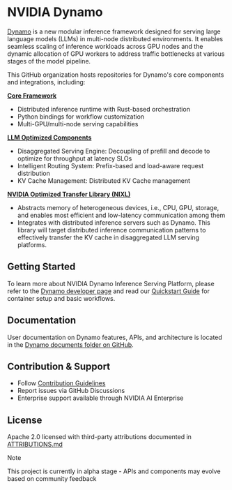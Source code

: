 <!--
SPDX-FileCopyrightText: Copyright (c) 2024-2025 NVIDIA CORPORATION & AFFILIATES. All rights reserved.
SPDX-License-Identifier: Apache-2.0
-->

# NVIDIA Dynamo

[Dynamo](https://github.com/ai-dynamo/dynamo) is a new modular inference framework designed for serving large language models (LLMs) in multi-node distributed environments. It enables seamless scaling of inference workloads across GPU nodes and the dynamic allocation of GPU workers to address traffic bottlenecks at various stages of the model pipeline.

This GitHub organization hosts repositories for Dynamo's core components and integrations, including:

**[Core Framework](https://github.com/ai-dynamo/dynamo/tree/main/lib/runtime)**

- Distributed inference runtime with Rust-based orchestration
- Python bindings for workflow customization
- Multi-GPU/multi-node serving capabilities

**[LLM Optimized Components](https://github.com/ai-dynamo/dynamo/tree/main/lib/llm)**

- Disaggregated Serving Engine: Decoupling of prefill and decode to optimize for throughput at latency SLOs
- Intelligent Routing System: Prefix-based and load-aware request distribution
- KV Cache Management: Distributed KV Cache management

**[NVIDIA Optimized Transfer Library (NIXL)](https://github.com/ai-dynamo/nixl)**

- Abstracts memory of heterogeneous devices, i.e., CPU, GPU, storage, and enables most efficient and low-latency communication among them
- Integrates with distributed inference servers such as Dynamo. This library will target distributed inference communication patterns to effectively transfer the KV cache in disaggregated LLM serving platforms.

## Getting Started

To learn more about NVIDIA Dynamo Inference Serving Platform, please refer to the [Dynamo developer page](https://developer.nvidia.com/dynamo) and read our [Quickstart Guide](https://github.com/ai-dynamo/dynamo/blob/main/README.md#quick-start) for container setup and basic workflows.

## Documentation

User documentation on Dynamo features, APIs, and architecture is located in the [Dynamo documents folder on GitHub](https://github.com/ai-dynamo/dynamo/tree/main/docs).

## Contribution & Support

- Follow [Contribution Guidelines](./CONTRIBUTING.md)
- Report issues via GitHub Discussions
- Enterprise support available through NVIDIA AI Enterprise

## License

Apache 2.0 licensed with third-party attributions documented in [ATTRIBUTIONS.md](./ATTRIBUTIONS.md)

> [!NOTE]
> This project is currently in alpha stage - APIs and components may evolve based on community feedback

